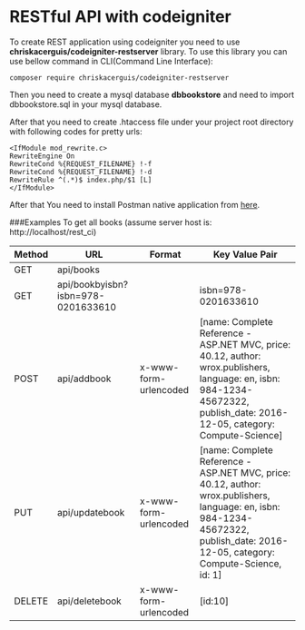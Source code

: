 # RESTful API with codeigniter

To create REST application using codeigniter you need to use **chriskacerguis/codeigniter-restserver** library.
To use this library you can use bellow command in CLI(Command Line Interface):
```
composer require chriskacerguis/codeigniter-restserver
```
Then you need to create a mysql database **dbbookstore** and need to import dbbookstore.sql in your mysql database.

After that you need to create .htaccess file under your project root directory with following codes for pretty urls:
```
<IfModule mod_rewrite.c>
RewriteEngine On
RewriteCond %{REQUEST_FILENAME} !-f
RewriteCond %{REQUEST_FILENAME} !-d
RewriteRule ^(.*)$ index.php/$1 [L]
</IfModule>
```
After that You need to install Postman native application from [here](https://www.getpostman.com/products).

###Examples
To get all books (assume server host is: http://localhost/rest_ci)

Method | URL | Format | Key Value Pair
-------|-----|--------|-------
GET|api/books|
GET|api/bookbyisbn?isbn=978-0201633610||isbn=978-0201633610
POST|api/addbook|x-www-form-urlencoded|[name: Complete Reference - ASP.NET MVC, price:  40.12, author: wrox.publishers, language: en, isbn: 984-1234-45672322, publish_date: 2016-12-05, category: Compute-Science]
PUT| api/updatebook|x-www-form-urlencoded|[name: Complete Reference - ASP.NET MVC, price:  40.12, author: wrox.publishers, language: en, isbn: 984-1234-45672322, publish_date: 2016-12-05, category: Compute-Science, id: 1]
DELETE| api/deletebook|x-www-form-urlencoded|[id:10]

